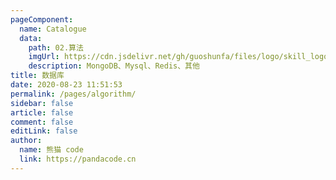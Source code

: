 ```yaml
---
pageComponent: 
  name: Catalogue
  data: 
    path: 02.算法
    imgUrl: https://cdn.jsdelivr.net/gh/guoshunfa/files/logo/skill_logo/202109101827326.png
    description: MongoDB、Mysql、Redis、其他
title: 数据库
date: 2020-08-23 11:51:53
permalink: /pages/algorithm/
sidebar: false
article: false
comment: false
editLink: false
author: 
  name: 熊猫 code
  link: https://pandacode.cn
---
```


